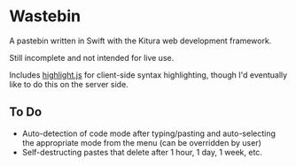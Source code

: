 # Wastebin

A pastebin written in Swift with the Kitura web development framework.

Still incomplete and not intended for live use.

Includes [highlight.js](https://highlightjs.org) for client-side syntax highlighting, though I'd eventually like to do this on the server side.

## To Do

- Auto-detection of code mode after typing/pasting and auto-selecting the appropriate mode from the menu (can be overridden by user)
- Self-destructing pastes that delete after 1 hour, 1 day, 1 week, etc.

